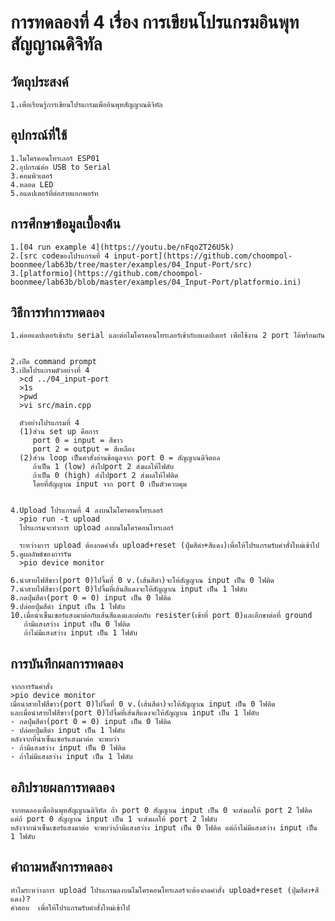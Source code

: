# การทดลองที่ 4 เรื่อง การเขียนโปรแกรมอินพุทสัญญาณดิจิทัล
## วัตถุประสงค์
    1.เพื่อเรียนรู้การเขียนโปรแกรมเพื่ออินพุทสัญญาณดิจิทัล
## อุปกรณ์ที่ใช้
    1.ไมโครคอนโทรเลอร์ ESP01
    2.อุปกรณ์ต่อ USB to Serial
    3.คอมพิวเตอร์
    4.หลอด LED
    5.อแดปเตอร์ที่ต่อสายแยกพอร์ท
## การศึกษาข้อมูลเบื้องต้น
    1.[04 run example 4](https://youtu.be/nFqoZT26U5k)
    2.[src codeของโปรแกรมที่ 4 input-port](https://github.com/choompol-boonmee/lab63b/tree/master/examples/04_Input-Port/src)
    3.[platformio](https://github.com/choompol-boonmee/lab63b/blob/master/examples/04_Input-Port/platformio.ini)
## วิธีการทำการทดลอง
    1.ต่ออแดปเตอร์เข้ากับ serial และต่อไมโครคอนโทรเลอร์เข้ากับอเเดปเตอร์ เพื่อใช้งาน 2 port ได้พร้อมกัน
      
      
    2.เปิด command prompt
    3.เปิดโปรแกรมตัวอย่างที่ 4
      >cd ../04_input-port
      >1s
      >pwd
      >vi src/main.cpp

      ตัวอย่างโปรแกรมที่ 4 
      (1)ส่วน set up คือการ 
         port 0 = input = สีขาว
         port 2 = output = สีเหลือง
      (2)ส่วน loop เป็นคำสั่งอ่านข้อมูลจาก port 0 = สัญญาณดิจิตอล
         ถ้าเป็น 1 (low) ส่งไปport 2 ส่งผลให้ไฟดับ
         ถ้าเป็น 0 (high) ส่งไปport 2 ส่งผลให้ไฟติด
         โดยที่สัญญาณ input จาก port 0 เป็นตัวควบคุม
         
  
    4.Upload โปรแกรมที่ 4 ลงบนไมโครคอนโทรเลอร์
      >pio run -t upload
      โปรแกรมจะทำการ upload ลงบนไมโครคอนโทรเลอร์ 
      
      ระหว่างการ upload ต้องกดคำสั่ง upload+reset (ปุ่มสีดำ+สีแดง)เพื่อให้โปรแกรมรับคำสั่งใหม่เข้าไป
    5.ดูผลลัพธ์ของการรัน
      >pio device monitor
     
    6.นำสายไฟสีขาว(port 0)ไปจิ้มที่ 0 v.(เส้นสีดำ)จะให้สัญญาณ input เป็น 0 ไฟติด
    7.นำสายไฟสีขาว(port 0)ไปจิ้มที่เส้นสีแดงจะให้สัญญาณ input เป็น 1 ไฟดับ
    8.กดปุ่มสีดำ(port 0 = 0) input เป็น 0 ไฟติด
    9.ปล่อยปุ่มสีดำ input เป็น 1 ไฟดับ
    10.เมื่อนำเซ็นเซอร์แสงมาต่อกับเส้นสีแดงและต่อกับ resister(เข้าที่ port 0)และอีกขาต่อที่ ground
       ถ้ามีแสงสว่าง input เป็น 0 ไฟติด
       ถ้าไม่มีแสงสว่าง input เป็น 1 ไฟดับ
      
   
## การบันทึกผลการทดลอง
    จากการรันคำสั่ง
    >pio device monitor
    เมื่อนำสายไฟสีขาว(port 0)ไปจิ้มที่ 0 v.(เส้นสีดำ)จะให้สัญญาณ input เป็น 0 ไฟติด
    และเมื่อนำสายไฟสีขาว(port 0)ไปจิ้มที่เส้นสีแดงจะให้สัญญาณ input เป็น 1 ไฟดับ
    - กดปุ่มสีดำ(port 0 = 0) input เป็น 0 ไฟติด
    - ปล่อยปุ่มสีดำ input เป็น 1 ไฟดับ
    หลังจากที่นำเซ็นเซอร์แสงมาต่อ จะพบว่า
    - ถ้ามีแสงสว่าง input เป็น 0 ไฟติด
    - ถ้าไม่มีแสงสว่าง input เป็น 1 ไฟดับ
    
## อภิปรายผลการทดลอง
    จากทดลองเพื่ออินพุทสัญญาณดิจิทัล ถ้า port 0 สัญญาณ input เป็น 0 จะส่งผลให้ port 2 ไฟติด
    แต่ถ้ port 0 สัญญาณ input เป็น 1 จะส่งผลให้ port 2 ไฟดับ
    หลังจากนำเซ็นเซอร์แสงมาต่อ จะพบว่าถ้ามีแสงสว่าง input เป็น 0 ไฟติด แต่ถ้าไม่มีแสงสว่าง input เป็น 1 ไฟดับ
    
## คำถามหลังการทดลอง
    ทำไมระหว่างการ upload โปรแกรมลงบนไมโครคอนโทรเลอร์จะต้องกดคำสั่ง upload+reset (ปุ่มสีดำ+สีแดง)?
    คำตอบ  เพื่อให้โปรแกรมรับคำสั่งใหม่เข้าไป

